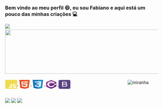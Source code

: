 ### Bem vindo ao meu perfil 😄, eu sou Fabiano e aqui está um pouco das minhas criações 💻

<div>
  <a href="https://github.com/Fabe-Yato">
  <img height="145em" src="https://github-readme-stats.vercel.app/api?username=fabe-yato&show_icons=true&theme=dark&include_all_commits=true&count_private=true"/>
  <img height="145em" width="580" src="https://github-readme-stats.vercel.app/api/top-langs/?username=fabe-yato&layout=compact&langs_count=7&theme=dark"/>
</div>

  <div style="display: inline_block"><br>
  <img align="center" alt="Fabe-Js" height="30" width="40" src="https://raw.githubusercontent.com/devicons/devicon/master/icons/javascript/javascript-plain.svg">
  <img align="center" alt="Fabe-HTML" height="30" width="40" src="https://raw.githubusercontent.com/devicons/devicon/master/icons/html5/html5-original.svg">
  <img align="center" alt="Fabe-CSS" height="30" width="40" src="https://raw.githubusercontent.com/devicons/devicon/master/icons/css3/css3-original.svg">
  <img align="center" alt="Fabe-Csharp" height="30" width="40" src="https://raw.githubusercontent.com/devicons/devicon/master/icons/csharp/csharp-original.svg">
  <img align="center" alt="Fabe-Bootstrap" height="30" width="40" src="https://github.com/devicons/devicon/blob/master/icons/bootstrap/bootstrap-plain.svg">
  <img align="right" width="100" alt="miranha" src="https://pa1.narvii.com/6825/9cc0360193a613faa76abf06da7b6f27a3ef4f09_128.gif">
</div>
  
##
 
<div> 
  <a href="https://instagram.com/fabe__oliveira" target="_blank"><img src="https://img.shields.io/badge/-Instagram-%23E4405F?style=for-the-badge&logo=instagram&logoColor=white" target="_blank"></a>
  <a href = "fabibinho2@gmail.com"><img src="https://img.shields.io/badge/-Gmail-%23333?style=for-the-badge&logo=gmail&logoColor=white" target="_blank"></a>
  <a href="https://www.linkedin.com/in/fabiano-ferreira-84a321217/" target="_blank"><img src="https://img.shields.io/badge/-LinkedIn-%230077B5?style=for-the-badge&logo=linkedin&logoColor=white" target="_blank"></a> 
 
</div>

